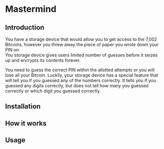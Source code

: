 # Mastermind

## Introduction

You have a storage device that would allow you to get access to the 7,002 Bitcoins, however you threw away the piece of paper you wrote down your PIN on.  
You storage device gives users limited number of guesses before it seizes up and encrypts its contents forever.

You need to guess the correct PIN within the allotted attempts or you will lose all your Bitcoin.
Luckily, your storage device has a special feature that will tell you if you guessed any of the numbers
correctly. It tells you if you guessed any digits correctly, but does not tell how many you
guessed correctly or which digit you guessed correctly.

## Installation


## How it works


## Usage
